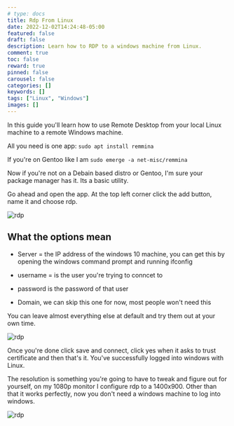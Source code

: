 ```yaml
---
# type: docs 
title: Rdp From Linux
date: 2022-12-02T14:24:48-05:00
featured: false
draft: false
description: Learn how to RDP to a windows machine from Linux.
comment: true
toc: false
reward: true
pinned: false
carousel: false
categories: []
keywords: []
tags: ["Linux", "Windows"]
images: []
---
```


In this guide you'll learn how to use Remote Desktop from your local Linux machine to a remote Windows machine.

All you need is one app: `sudo apt install remmina`

If you're on Gentoo like I am `sudo emerge -a net-misc/remmina`

Now if you're not on a Debain based distro or Gentoo, I'm sure your package manager has it. Its a basic utility. 

Go ahead and open the app. At the top left corner click the add button, name it and choose rdp.

![rdp](images/rdp/rdp.png)

## What the options mean

- Server = the IP address of the windows 10 machine, you can get this by opening the windows command prompt and running ifconfig

- username = is the user you're  trying to conncet to 

- password is the password of that user 

- Domain, we can skip this one for now, most people won't need this

You can leave almost everything else at default and try them out at your own time.

![rdp](images/rdp/rdp.png)

Once you're  done click save and connect, click yes when it asks to trust certificate and then that's  it. You've successfully logged into windows with Linux. 

The resolution is something you're going to have to tweak and figure out for yourself, on my 1080p monitor I configure rdp to a 1400x900. Other than that it works perfectly, now you don't need a windows machine to log into windows.

![rdp](images/rdp/windows.png)
